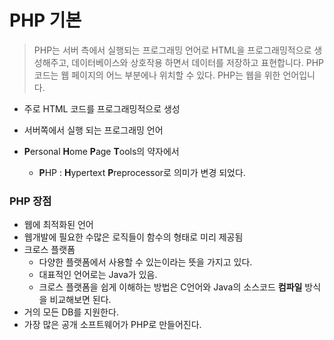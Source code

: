 # PHP 기본

> PHP는 서버 측에서 실행되는 프로그래밍 언어로 HTML을 프로그래밍적으로 생성해주고, 데이터베이스와 상호작용 하면서 데이터를 저장하고 표현합니다.
> PHP 코드는 웹 페이지의 어느 부분에나 위치할 수 있다.
> PHP는 웹을 위한 언어입니다.

- 주로 HTML 코드를 프로그래밍적으로 생성

- 서버쪽에서 실행 되는 프로그래밍 언어
- **P**ersonal **H**ome **P**age **T**ools의 약자에서
  - **P**HP : **H**ypertext **P**reprocessor로 의미가 변경 되었다.

### PHP 장점

- 웹에 최적화된 언어
- 웹개발에 필요한 수많은 로직들이 함수의 형태로 미리 제공됨
- 크로스 플랫폼
  - 다양한 플랫폼에서 사용할 수 있는이라는 뜻을 가지고 있다.
  - 대표적인 언어로는 Java가 있음.
  - 크로스 플랫폼을 쉽게 이해하는 방법은 C언어와 Java의 소스코드 **컴파일** 방식을 비교해보면 된다.
- 거의 모든 DB를 지원한다.
- 가장 많은 공개 소프트웨어가 PHP로 만들어진다.
